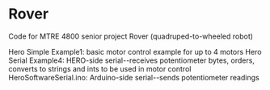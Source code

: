 # Rover
Code for MTRE 4800 senior project Rover (quadruped-to-wheeled robot)

Hero Simple Example1: basic motor control example for up to 4 motors
Hero Serial Example4: HERO-side serial--receives potentiometer bytes, orders, converts to strings and ints to be used in motor control
HeroSoftwareSerial.ino: Arduino-side serial--sends potentiometer readings
